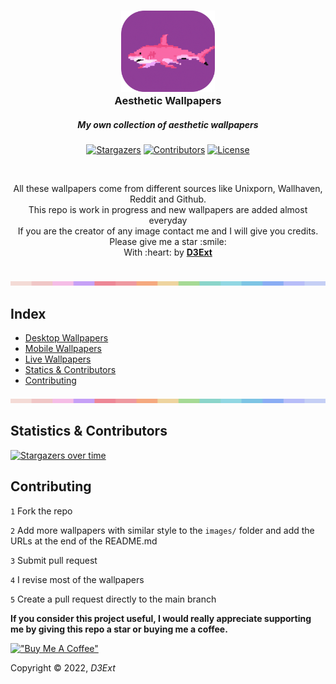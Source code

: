 <h3 align="center">
  <img src="https://raw.githubusercontent.com/D3Ext/aesthetic-wallpapers/main/assets/rounded-shark.png" width="150" heigth="75" alt="Logo"/></br>
  Aesthetic Wallpapers
  <h5 align="center">
    My own collection of aesthetic wallpapers<br>
  </h5>
</h3>

<p align="center">
  <a href="https://github.com/D3Ext/aesthetic-wallpapers/stargazers">
    <img alt="Stargazers" src="https://img.shields.io/github/stars/D3Ext/aesthetic-wallpapers?style=for-the-badge&logo=starship&color=B5E8E0&logoColor=D9E0EE&labelColor=302D41"></a>
  <a href="https://github.com/D3Ext/aesthetic-wallpapers/graphs/contributors">
    <img alt="Contributors" src="https://img.shields.io/github/contributors/D3Ext/aesthetic-wallpapers?style=for-the-badge&logo=gitbook&color=B5E8E0&logoColor=D9E0EE&labelColor=302D41"></a>
  <a href="https://lbesson.mit-license.org/">
    <img alt="License" src="https://img.shields.io/badge/License-MIT-blue.svg?style=for-the-badge&color=B5E8E0&logoColor=D9E0EE&labelColor=302D41"></a>
</p><br>

<p align="center">
All these wallpapers come from different sources like Unixporn, Wallhaven, Reddit and Github.<br>
This repo is work in progress and new wallpapers are added almost everyday<br>
If you are the creator of any image contact me and I will give you credits.<br>
Please give me a star :smile:<br>
With :heart: by <a href="https://github.com/D3Ext/aesthetic-wallpapers"><b>D3Ext</b></a><br>
</p><br>

<img src="https://raw.githubusercontent.com/D3Ext/aesthetic-wallpapers/main/assets/bar.png">

## Index

- [Desktop Wallpapers](https://github.com/D3Ext/aesthetic-wallpapers/blob/main/pages/Desktop.md#desktop-wallpapers)
- [Mobile Wallpapers](https://github.com/D3Ext/aesthetic-wallpapers/blob/main/pages/Mobile.md#mobile-wallpapers)
- [Live Wallpapers](https://github.com/D3Ext/aesthetic-wallpapers/blob/main/pages/Live.md#live-wallpapers)
- [Statics & Contributors](https://github.com/D3Ext/aesthetic-wallpapers#statistics--contributors)
- [Contributing](https://github.com/D3Ext/aesthetic-wallpapers#contributing)

<img src="https://raw.githubusercontent.com/D3Ext/aesthetic-wallpapers/main/assets/bar.png">

## Statistics & Contributors

[![Stargazers over time](https://starchart.cc/D3Ext/aesthetic-wallpapers.svg)](https://starchart.cc/D3Ext/aesthetic-wallpapers)

## Contributing

```1``` Fork the repo

```2``` Add more wallpapers with similar style to the `images/` folder and add the URLs at the end of the README.md

```3``` Submit pull request

```4``` I revise most of the wallpapers

```5``` Create a pull request directly to the main branch

**If you consider this project useful, I would really appreciate supporting me by giving this repo a star or buying me a coffee.**

[!["Buy Me A Coffee"](https://www.buymeacoffee.com/assets/img/custom_images/orange_img.png)](https://www.buymeacoffee.com/d3ext)

Copyright © 2022, *D3Ext*
